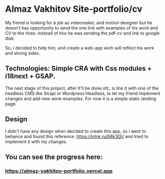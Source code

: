 # Almaz Vakhitov Site-portfolio/cv

My friend is looking for a job as videomaker, and motion designer but he doesn't has opportunity to send the one link with examples of his work and CV to the hires.
Instead of this he was sending the pdf-cv and link to google disk.

So, i decided to help him, and create a web-app wich will reflect his work and strong sides.

## Technologies: Simple CRA with Css modules + i18next + GSAP.

The next stage of this project, after it'll be done ofc, is link it with one of the headless CMS like Strapi or Wordpress Headless, to let my friend implement changes and add new work-examples. For now it is a simple static landing page.

## Design

I didn't have any design when decided to create this app, so i went to behance and found this reference: https://inlnk.ru/68k3QV and tried to implement it with my changes.

## You can see the progress here:

### https://almaz-vakhitov-portfolio.vercel.app
